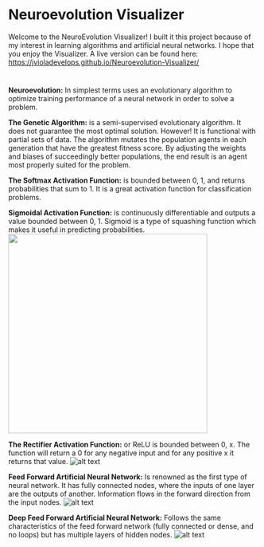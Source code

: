 # Neuroevolution Visualizer

Welcome to the NeuroEvolution Visualizer! I built it this project because of my interest in learning algorithms and artificial neural networks. I hope that you enjoy the Visualizer. A live version can be found here: <https://jvioladevelops.github.io/Neuroevolution-Visualizer/>
#

**Neuroevolution:** In simplest terms uses an evolutionary algorithm to optimize training performance of a neural network in order to solve a problem.

**The Genetic Algorithm:** is a semi-supervised evolutionary algorithm. It does not guarantee the most optimal solution. However! It is functional with partial sets of data. The algorithm mutates the population agents in each generation that have the greatest fitness score. By adjusting the weights and biases of succeedingly better populations, the end result is an agent most properly suited for the problem.

**The Softmax Activation Function:** is bounded between 0, 1, and returns probabilities that sum to 1. It is a great activation function for classification problems.

**Sigmoidal Activation Function:** is continuously differentiable and outputs a value bounded between 0, 1. Sigmoid is a type of squashing function which makes it useful in predicting probabilities.
<img src="https://github.com/jvioladevelops/Neuroevolution-Visualizer/blob/master/public/images/Sigmoidgraph.png" width="400" height="400">

**The Rectifier Activation Function:** or ReLU is bounded between 0, x. The function will return a 0 for any negative input and for any positive x it returns that value.
![alt text](https://github.com/jvioladevelops/Neuroevolution-Visualizer/blob/master/public/images/rectifiergraph.png "Rectifier Graph")


**Feed Forward Artificial Neural Network:** Is renowned as the first type of neural network. It has fully connected nodes, where the inputs of one layer are the outputs of another. Information flows in the forward direction from the input nodes.
![alt text](https://github.com/jvioladevelops/Neuroevolution-Visualizer/blob/master/public/images/feedforward.png "feedforward")

**Deep Feed Forward Artificial Neural Network:** Follows the same characteristics of the feed forward network (fully connected or dense, and no loops) but has multiple layers of hidden nodes.
![alt text](https://github.com/jvioladevelops/Neuroevolution-Visualizer/blob/master/public/images/deepfeedforward.png "deepfeedforward")

